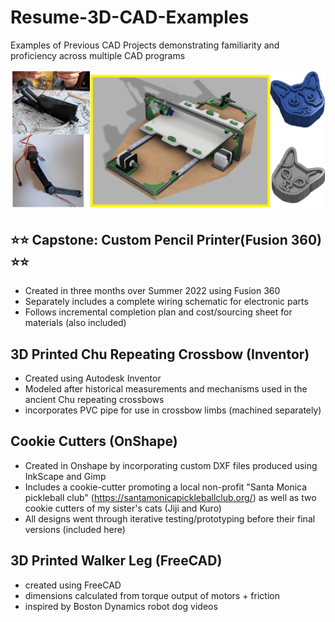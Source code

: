 # Resume-3D-CAD-Examples
Examples of Previous CAD Projects demonstrating familiarity and proficiency across multiple CAD programs
 
![CAD Projects Collage](https://github.com/tkiyohar/Resume-Gallery-Assets/blob/main/CAD_Projects_Collage.png)

## ⭐⭐ Capstone: Custom Pencil Printer(Fusion 360) ⭐⭐
- Created in three months over Summer 2022 using Fusion 360
- Separately includes a complete wiring schematic for electronic parts
- Follows incremental completion plan and cost/sourcing sheet for materials (also included)


## 3D Printed Chu Repeating Crossbow (Inventor)
- Created using Autodesk Inventor
- Modeled after historical measurements and mechanisms used in the ancient Chu repeating crossbows
- incorporates PVC pipe for use in crossbow limbs (machined separately)


## Cookie Cutters (OnShape)
- Created in Onshape by incorporating custom DXF files produced using InkScape and Gimp
- Includes a cookie-cutter promoting a local non-profit "Santa Monica pickleball club" (https://santamonicapickleballclub.org/) as well as two cookie cutters of my sister's cats (Jiji and Kuro)
- All designs went through iterative testing/prototyping before their final versions (included here)
 
 
## 3D Printed Walker Leg (FreeCAD)
- created using FreeCAD
- dimensions calculated from torque output of motors + friction
- inspired by Boston Dynamics robot dog videos
